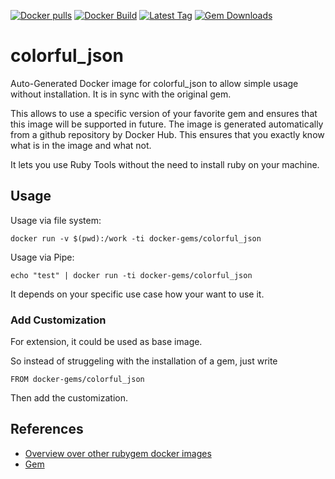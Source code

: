[![Docker pulls](https://img.shields.io/docker/pulls/rubygem/colorful_json.svg)](https://hub.docker.com/r/rubygem/colorful_json/)
[![Docker Build](https://img.shields.io/docker/automated/rubygem/colorful_json.svg)](https://hub.docker.com/r/rubygem/colorful_json/)
[![Latest Tag](https://img.shields.io/github/tag/docker-rubygem/colorful_json.svg)](https://hub.docker.com/r/rubygem/colorful_json/)
[![Gem Downloads](https://img.shields.io/gem/dt/colorful_json.svg)](https://rubygems.org/gems/colorful_json/)
# colorful_json

Auto-Generated Docker image for colorful_json to allow simple usage without installation.
It is in sync with the original gem.

This allows to use a specific version of your favorite gem and ensures that this image will be supported in future.
The image is generated automatically from a github repository by Docker Hub.
This ensures that you exactly know what is in the image and what not.

It lets you use Ruby Tools without the need to install ruby on your machine.

## Usage

Usage via file system:

`docker run -v $(pwd):/work -ti docker-gems/colorful_json`

Usage via Pipe:

`echo "test" | docker run -ti docker-gems/colorful_json`

It depends on your specific use case how your want to use it.

### Add Customization

For extension, it could be used as base image.

So instead of struggeling with the installation of a gem, just write

`FROM docker-gems/colorful_json`

Then add the customization.

## References

 - [Overview over other rubygem docker images](https://github.com/thinkbot/docker-rubygem)
 - [Gem](https://rubygems.org/gems/colorful_json/)
